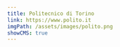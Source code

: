 ```yaml
---
title: Politecnico di Torino
link: https://www.polito.it
imgPath: /assets/images/polito.png
showCMS: true
---
```

